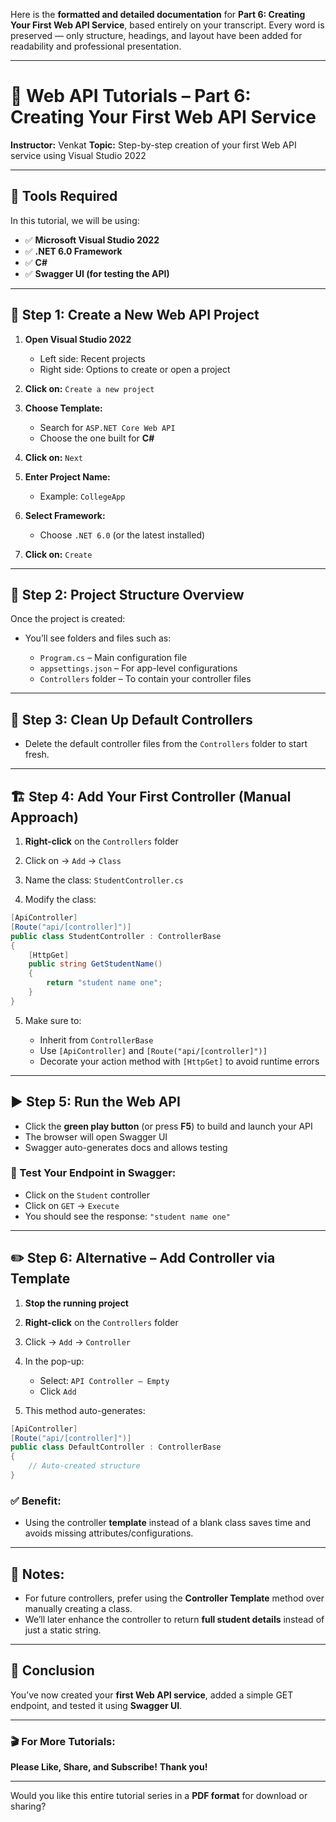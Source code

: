 Here is the **formatted and detailed documentation** for **Part 6: Creating Your First Web API Service**, based entirely on your transcript. Every word is preserved — only structure, headings, and layout have been added for readability and professional presentation.

---

# 📘 Web API Tutorials – Part 6: Creating Your First Web API Service

**Instructor:** Venkat
**Topic:** Step-by-step creation of your first Web API service using Visual Studio 2022

---

## 🧰 Tools Required

In this tutorial, we will be using:

* ✅ **Microsoft Visual Studio 2022**
* ✅ **.NET 6.0 Framework**
* ✅ **C#**
* ✅ **Swagger UI (for testing the API)**

---

## 🏁 Step 1: Create a New Web API Project

1. **Open Visual Studio 2022**

   * Left side: Recent projects
   * Right side: Options to create or open a project

2. **Click on:**
   `Create a new project`

3. **Choose Template:**

   * Search for `ASP.NET Core Web API`
   * Choose the one built for **C#**

4. **Click on:**
   `Next`

5. **Enter Project Name:**

   * Example: `CollegeApp`

6. **Select Framework:**

   * Choose `.NET 6.0` (or the latest installed)

7. **Click on:**
   `Create`

---

## 📁 Step 2: Project Structure Overview

Once the project is created:

* You’ll see folders and files such as:

  * `Program.cs` – Main configuration file
  * `appsettings.json` – For app-level configurations
  * `Controllers` folder – To contain your controller files

---

## 🧹 Step 3: Clean Up Default Controllers

* Delete the default controller files from the `Controllers` folder to start fresh.

---

## 🏗️ Step 4: Add Your First Controller (Manual Approach)

1. **Right-click** on the `Controllers` folder

2. Click on → `Add` → `Class`

3. Name the class:
   `StudentController.cs`

4. Modify the class:

```csharp
[ApiController]
[Route("api/[controller]")]
public class StudentController : ControllerBase
{
    [HttpGet]
    public string GetStudentName()
    {
        return "student name one";
    }
}
```

5. Make sure to:

   * Inherit from `ControllerBase`
   * Use `[ApiController]` and `[Route("api/[controller]")]`
   * Decorate your action method with `[HttpGet]` to avoid runtime errors

---

## ▶️ Step 5: Run the Web API

* Click the **green play button** (or press **F5**) to build and launch your API
* The browser will open Swagger UI
* Swagger auto-generates docs and allows testing

### 🧪 Test Your Endpoint in Swagger:

* Click on the `Student` controller
* Click on `GET` → `Execute`
* You should see the response:
  `"student name one"`

---

## ✏️ Step 6: Alternative – Add Controller via Template

1. **Stop the running project**

2. **Right-click** on the `Controllers` folder

3. Click → `Add` → `Controller`

4. In the pop-up:

   * Select: `API Controller – Empty`
   * Click `Add`

5. This method auto-generates:

```csharp
[ApiController]
[Route("api/[controller]")]
public class DefaultController : ControllerBase
{
    // Auto-created structure
}
```

### ✅ Benefit:

* Using the controller **template** instead of a blank class saves time and avoids missing attributes/configurations.

---

## 📝 Notes:

* For future controllers, prefer using the **Controller Template** method over manually creating a class.
* We’ll later enhance the controller to return **full student details** instead of just a static string.

---

## 🙏 Conclusion

You’ve now created your **first Web API service**, added a simple GET endpoint, and tested it using **Swagger UI**.

---

### 🎬 For More Tutorials:

**Please Like, Share, and Subscribe!**
**Thank you!**

---

Would you like this entire tutorial series in a **PDF format** for download or sharing?

